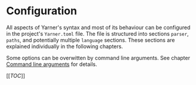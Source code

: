 # Configuration

All aspects of Yarner's syntax and most of its behaviour can be configured in the project's `Yarner.toml` file. 
The file is structured into sections `parser`, `paths`, and potentially multiple `language` sections. These sections are explained individually in the following chapters.

Some options can be overwitten by command line arguments. See chapter [Command line arguments](./command-line-arguments.md) for details.

[[_TOC_]]
